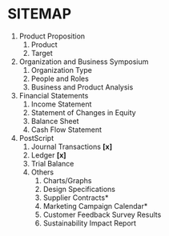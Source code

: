 # SITEMAP
1. Product Proposition
    1. Product
    2. Target
1. Organization and Business Symposium
    1. Organization Type
    1. People and Roles
    1. Business and Product Analysis
1. Financial Statements
    1. Income Statement
    1. Statement of Changes in Equity
    1. Balance Sheet
    1. Cash Flow Statement
1. PostScript
    1. Journal Transactions **[x]**
    1. Ledger **[x]**
    1. Trial Balance
    1. Others
        1. Charts/Graphs
        1. Design Specifications
        1. Supplier Contracts*
        1. Marketing Campaign Calendar*
        1. Customer Feedback Survey Results
        1. Sustainability Impact Report